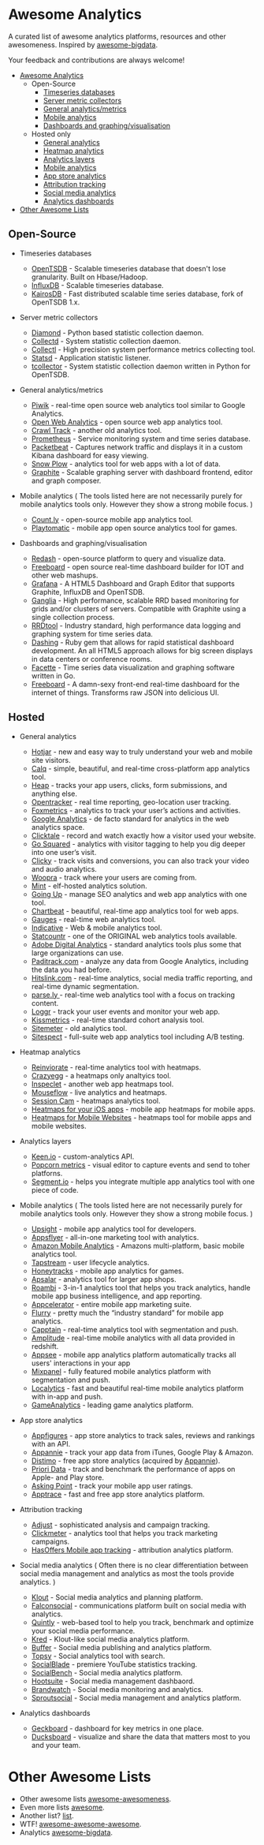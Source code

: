 # Awesome Analytics

A curated list of awesome analytics platforms, resources and other awesomeness. 
Inspired by [awesome-bigdata](https://github.com/onurakpolat/awesome-bigdata).

Your feedback and contributions are always welcome!

- [Awesome Analytics](#awesome-analytics)
    - Open-Source
      - [Timeseries databases](#OSS_Timeseries_database)
      - [Server metric collectors](#OSS_Server_metric_collectors)
      - [General analytics/metrics](#OSS_General_analytics)
      - [Mobile analytics](#OSS_Mobile_analytics)
      - [Dashboards and graphing/visualisation](#OSS_Analytics_dashboards)
    - Hosted only
      - [General analytics](#Hosted_General_analytics)
      - [Heatmap analytics](#Hosted_Heatmap_analytics)
      - [Analytics layers](#Hosted_Analytics_layers)
      - [Mobile analytics](#Hosted_Mobile_analytics)
      - [App store analytics](#Hosted_App_store_analytics)
      - [Attribution tracking](#Hosted_Attribution_tracking)
      - [Social media analytics](#Hosted_Social_media_analytics)
      - [Analytics dashboards](#Hosted_Analytics_dashboards)
- [Other Awesome Lists](#other-awesome-lists)

## Open-Source
* <a name="OSS_Timeseries_database"></a> Timeseries databases
  * [OpenTSDB](http://opentsdb.net/) - Scalable timeseries database that doesn't lose granularity. Built on Hbase/Hadoop.
  * [InfluxDB](https://influxdb.com/) - Scalable timeseries database.
  * [KairosDB](https://code.google.com/p/kairosdb/) - Fast distributed scalable time series database, fork of OpenTSDB 1.x.

* <a name="OSS_Server_metric_collectors"></a> Server metric collectors
  * [Diamond](https://github.com/BrightcoveOS/Diamond) - Python based statistic collection daemon.
  * [Collectd](http://collectd.org/) - System statistic collection daemon.
  * [Collectl](http://collectl.sourceforge.net/) - High precision system performance metrics collecting tool.
  * [Statsd](https://github.com/etsy/statsd/) - Application statistic listener.
  * [tcollector](http://opentsdb.net/docs/build/html/user_guide/utilities/tcollector.html) - System statistic collection daemon written in Python for OpenTSDB.

* <a name="OSS_General_analytics"></a> General analytics/metrics
  * [Piwik](http://piwik.org/) - real-time open source web analytics tool similar to Google Analytics.
  * [Open Web Analytics](http://www.openwebanalytics.com/) - open source web app analytics tool.
  * [Crawl Track](http://www.crawltrack.net/) - another old analytics tool.
  * [Prometheus](http://prometheus.io/) - Service monitoring system and time series database.
  * [Packetbeat](http://packetbeat.com/) - Captures network traffic and displays it in a custom Kibana dashboard for easy viewing.
  * [Snow Plow](http://snowplowanalytics.com/) - analytics tool for web apps with a lot of data.
  * [Graphite](http://graphite.readthedocs.org/en/latest/) - Scalable graphing server with dashboard frontend, editor and graph composer.

* <a name="OSS_Mobile_analytics"></a> Mobile analytics
  ( The tools listed here are not necessarily purely for mobile analytics tools only. However they show a strong mobile focus. )
  * [Count.ly](http://count.ly/) - open-source mobile app analytics tool.
  * [Playtomatic](http://playtomic.org/) - mobile app open source analytics tool for games.

* <a name="OSS_Analytics_dashboards"></a> Dashboards and graphing/visualisation
  * [Redash](http://redash.io/) - open-source platform to query and visualize data.
  * [Freeboard](https://github.com/Freeboard/freeboard) - open source real-time dashboard builder for IOT and other web mashups.
  * [Grafana](http://grafana.org/) - A HTML5 Dashboard and Graph Editor that supports Graphite, InfluxDB and OpenTSDB.
  * [Ganglia](http://ganglia.sourceforge.net/) - High performance, scalable RRD based monitoring for grids and/or clusters of servers. Compatible with Graphite using a single collection process.
  * [RRDtool](http://oss.oetiker.ch/rrdtool/) - Industry standard, high performance data logging and graphing system for time series data.
  * [Dashing](http://dashing.io/) - Ruby gem that allows for rapid statistical dashboard development. An all HTML5 approach allows for big screen displays in data centers or conference rooms.
  * [Facette](http://facette.io) - Time series data visualization and graphing software written in Go.
  * [Freeboard](https://github.com/Freeboard/freeboard) - A damn-sexy front-end real-time dashboard for the internet of things. Transforms raw JSON into delicious UI.



## Hosted
* <a name="Hosted_General_analytics"></a> General analytics
  * [Hotjar](https://www.hotjar.com) - new and easy way to truly understand your web and mobile site visitors.
  * [Calq](https://calq.io/) - simple, beautiful, and real-time cross-platform app analytics tool.
  * [Heap](https://heapanalytics.com/) - tracks your app users, clicks, form submissions, and anything else.
  * [Opentracker](http://www.opentracker.net/) - real time reporting, geo-location user tracking.
  * [Foxmetrics](http://foxmetrics.com/) - analytics to track your user’s actions and activities.
  * [Google Analytics](http://www.google.com/analytics/) - de facto standard for analytics in the web analytics space.
  * [Clicktale](http://www.clicktale.com/) - record and watch exactly how a visitor used your website.
  * [Go Squared](https://www.gosquared.com/) - analytics with visitor tagging to help you dig deeper into one user’s visit.
  * [Clicky](http://clicky.com/) - track visits and conversions, you can also track your video and audio analytics.
  * [Woopra](https://www.woopra.com/) - track where your users are coming from.
  * [Mint](http://haveamint.com/) - elf-hosted analytics solution. 
  * [Going Up](http://www.goingup.com/) - manage SEO analytics and web app analytics with one tool.
  * [Chartbeat](https://chartbeat.com/) - beautiful, real-time app analytics tool for web apps.
  * [Gauges](http://get.gaug.es/) - real-time web analytics tool.
  * [Indicative](http://www.indicative.com/) - Web & mobile  analytics tool.
  * [Statcountr](http://statcounter.com/) - one of the ORIGINAL web analytics tools available.
  * [Adobe Digital Analytics](http://www.adobe.com/solutions/digital-analytics/marketing-reports-analytics.html) - standard analytics tools plus some that large organizations can use.
  * [Paditrack.com](https://paditrack.com/) - analyze any data from Google Analytics, including the data you had before.
  * [Hitslink.com](http://www.hitslink.com/) - real-time analytics, social media traffic reporting, and real-time dynamic segmentation.
  * [parse.ly ](http://parse.ly) - real-time web analytics tool with a focus on tracking content.
  * [Loggr](http://loggr.net/) -  track your user events and monitor your web app.
  * [Kissmetrics](https://www.kissmetrics.com/) - real-time standard cohort analysis tool.
  * [Sitemeter](http://sitemeter.com/) - old analytics tool.
  * [Sitespect](http://www.sitespect.com/) - full-suite web app analytics tool including A/B testing.

* <a name="Hosted_Heatmap_analytics"></a> Heatmap analytics
  * [Reinviorate](https://www.reinvigorate.net/) - real-time analytics tool with heatmaps.
  * [Crazyegg](http://www.crazyegg.com/) - a heatmaps only analtyics tool.
  * [Inspeclet](https://www.inspectlet.com/) - another web app heatmaps tool.
  * [Mouseflow](http://mouseflow.com/) - live analytics and heatmaps.
  * [Session Cam](http://www.sessioncam.com/) - heatmaps analytics tool.
  * [Heatmaps for your iOS apps](https://heatma.ps/) - mobile app heatmaps for mobile apps.
  * [Heatmaps for Mobile Websites](http://heatdata.com/) - heatmaps tool for mobile apps and mobile websites.

* <a name="Hosted_Analytics_layers"></a> Analytics layers
  * [Keen.io](http://adjust.com/) - custom-analytics API.
  * [Popcorn metrics](http://www.popcornmetrics.com/) - visual editor to capture events and send to toher platforns.
  * [Segment.io](http://Segment.io) - helps you integrate multiple app analytics tool with one piece of code.

* <a name="Hosted_Mobile_analytics"></a> Mobile analytics
  ( The tools listed here are not necessarily purely for mobile analytics tools only. However they show a strong mobile focus. )
  * [Upsight](http://www.upsight.com/) - mobile app analytics tool for developers.
  * [Appsflyer](http://www.appsflyer.com/) - all-in-one marketing tool with analytics.
  * [Amazon Mobile Analytics](http://aws.amazon.com/mobileanalytics/) - Amazons multi-platform, basic mobile analytics tool.
  * [Tapstream](https://tapstream.com/) - user lifecycle analytics.
  * [Honeytracks](https://honeytracks.com/) - mobile app analytics for games.
  * [Apsalar](https://apsalar.com/) - analytics tool for larger app shops.
  * [Roambi](http://www.roambi.com/) - 3-in-1 analytics tool that helps you track analytics, handle mobile app business intelligence, and app reporting.
  * [Appcelerator](http://www.appcelerator.com/platform/appcelerator-analytics/) - entire mobile app marketing suite.
  * [Flurry](http://www.flurry.com/) - pretty much the “industry standard” for mobile app analytics.
  * [Capptain](http://www.capptain.com/) - real-time analytics tool with segmentation and push.
  * [Amplitude](https://amplitude.com/) - real-time mobile analytics with all data provided in redshift.
  * [Appsee](http://www.appsee.com/) - mobile app analytics platform automatically tracks all users' interactions in your app
  * [Mixpanel](https://mixpanel.com/) - fully featured mobile analytics platform with segmentation and push.
  * [Localytics](http://www.localytics.com/) - fast and beautiful real-time mobile analytics platform with in-app and push.
  * [GameAnalytics](http://www.gameanalytics.com/) - leading game analytics platform.

* <a name="Hosted_App_store_analytics"></a> App store analytics
  * [Appfigures](http://appfigures.com/) - app store analytics to track sales, reviews and rankings with an API.
  * [Appannie](http://www.appannie.com/) - track your app data from iTunes, Google Play & Amazon.
  * [Distimo](http://www.distimo.com/) - free app store analytics (acquired by [Appannie](http://www.appannie.com/)).
  * [Priori Data](https://prioridata.com/) - track and benchmark the performance of apps on Apple- and Play store.
  * [Asking Point](http://www.askingpoint.com/mobile-app-rating-widget) - track your mobile app user ratings.
  * [Apptrace](http://www.apptrace.com/) - fast and free app store analytics platform.

* <a name="Hosted_Attribution_tracking"></a> Attribution tracking
  * [Adjust](http://adjust.com/) - sophisticated analysis and campaign tracking.
  * [Clickmeter](http://clickmeter.com/) - analytics tool that helps you track marketing campaigns.
  * [HasOffers Mobile app tracking](http://www.mobileapptracking.com/) - attribution analytics platform.

* <a name="Hosted_Social_media_analytics"></a> Social media analytics
  ( Often there is no clear differentiation between social media management and analytics as most the tools provide analytics. )
  * [Klout](https://klout.com/) - Social media analytics and planning platform.
  * [Falconsocial](http://www.falconsocial.com/) - communications platform built on social media with analytics.
  * [Quintly](https://www.quintly.com/) - web-based tool to help you track, benchmark and optimize your social media performance.
  * [Kred](http://kred.com/) - Klout-like social media analytics platform.
  * [Buffer](https://bufferapp.com/) - Social media publishing and analytics platform.
  * [Topsy](http://topsy.com/) - Social analytics tool with search.
  * [SocialBlade](http://socialblade.com/) - premiere YouTube statistics tracking.
  * [SocialBench](https://klout.com/) - Social media analytics platform.
  * [Hootsuite](https://hootsuite.com/) - Social media management dashbaord.
  * [Brandwatch](http://www.brandwatch.com/) - Social media monitoring and analytics.
  * [Sproutsocial](http://sproutsocial.com/) - Social media management and analytics platform.

* <a name="Hosted_Analytics_dashboards"></a> Analytics dashboards
  * [Geckboard](https://www.geckoboard.com/) - dashboard for key metrics in one place.
  * [Ducksboard](https://ducksboard.com/) - visualize and share the data that matters most to you and your team.

# Other Awesome Lists
- Other awesome lists [awesome-awesomeness](https://github.com/bayandin/awesome-awesomeness).
- Even more lists [awesome](https://github.com/sindresorhus/awesome).
- Another list? [list](https://github.com/jnv/lists).
- WTF! [awesome-awesome-awesome](https://github.com/t3chnoboy/awesome-awesome-awesome).
- Analytics [awesome-bigdata](https://github.com/onurakpolat/awesome-bigdata).

